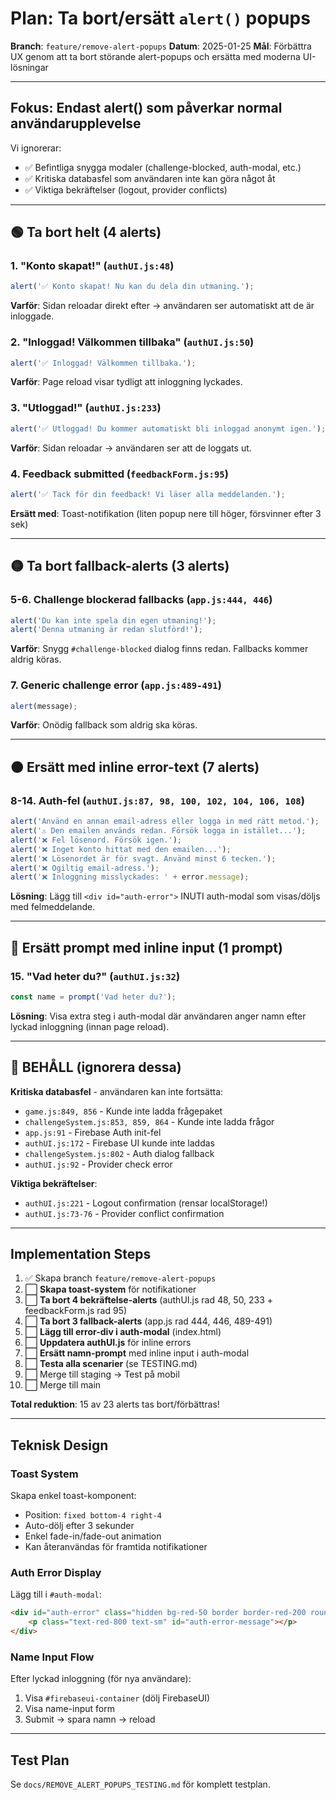 # Plan: Ta bort/ersätt `alert()` popups

**Branch**: `feature/remove-alert-popups`
**Datum**: 2025-01-25
**Mål**: Förbättra UX genom att ta bort störande alert-popups och ersätta med moderna UI-lösningar

---

## Fokus: Endast alert() som påverkar normal användarupplevelse

Vi ignorerar:
- ✅ Befintliga snygga modaler (challenge-blocked, auth-modal, etc.)
- ✅ Kritiska databasfel som användaren inte kan göra något åt
- ✅ Viktiga bekräftelser (logout, provider conflicts)

---

## 🟢 **Ta bort helt** (4 alerts)

### 1. "Konto skapat!" (`authUI.js:48`)
```javascript
alert('✅ Konto skapat! Nu kan du dela din utmaning.');
```
**Varför**: Sidan reloadar direkt efter → användaren ser automatiskt att de är inloggade.

### 2. "Inloggad! Välkommen tillbaka" (`authUI.js:50`)
```javascript
alert('✅ Inloggad! Välkommen tillbaka.');
```
**Varför**: Page reload visar tydligt att inloggning lyckades.

### 3. "Utloggad!" (`authUI.js:233`)
```javascript
alert('✅ Utloggad! Du kommer automatiskt bli inloggad anonymt igen.');
```
**Varför**: Sidan reloadar → användaren ser att de loggats ut.

### 4. Feedback submitted (`feedbackForm.js:95`)
```javascript
alert('✅ Tack för din feedback! Vi läser alla meddelanden.');
```
**Ersätt med**: Toast-notifikation (liten popup nere till höger, försvinner efter 3 sek)

---

## 🟡 **Ta bort fallback-alerts** (3 alerts)

### 5-6. Challenge blockerad fallbacks (`app.js:444, 446`)
```javascript
alert('Du kan inte spela din egen utmaning!');
alert('Denna utmaning är redan slutförd!');
```
**Varför**: Snygg `#challenge-blocked` dialog finns redan. Fallbacks kommer aldrig köras.

### 7. Generic challenge error (`app.js:489-491`)
```javascript
alert(message);
```
**Varför**: Onödig fallback som aldrig ska köras.

---

## 🟠 **Ersätt med inline error-text** (7 alerts)

### 8-14. Auth-fel (`authUI.js:87, 98, 100, 102, 104, 106, 108`)
```javascript
alert('Använd en annan email-adress eller logga in med rätt metod.');
alert('⚠️ Den emailen används redan. Försök logga in istället...');
alert('❌ Fel lösenord. Försök igen.');
alert('❌ Inget konto hittat med den emailen...');
alert('❌ Lösenordet är för svagt. Använd minst 6 tecken.');
alert('❌ Ogiltig email-adress.');
alert('❌ Inloggning misslyckades: ' + error.message);
```
**Lösning**: Lägg till `<div id="auth-error">` INUTI auth-modal som visas/döljs med felmeddelande.

---

## 🔵 **Ersätt prompt med inline input** (1 prompt)

### 15. "Vad heter du?" (`authUI.js:32`)
```javascript
const name = prompt('Vad heter du?');
```
**Lösning**: Visa extra steg i auth-modal där användaren anger namn efter lyckad inloggning (innan page reload).

---

## 🔴 **BEHÅLL** (ignorera dessa)

**Kritiska databasfel** - användaren kan inte fortsätta:
- `game.js:849, 856` - Kunde inte ladda frågepaket
- `challengeSystem.js:853, 859, 864` - Kunde inte ladda frågor
- `app.js:91` - Firebase Auth init-fel
- `authUI.js:172` - Firebase UI kunde inte laddas
- `challengeSystem.js:802` - Auth dialog fallback
- `authUI.js:92` - Provider check error

**Viktiga bekräftelser**:
- `authUI.js:221` - Logout confirmation (rensar localStorage!)
- `authUI.js:73-76` - Provider conflict confirmation

---

## Implementation Steps

1. ✅ Skapa branch `feature/remove-alert-popups`
2. ⬜ **Skapa toast-system** för notifikationer
3. ⬜ **Ta bort 4 bekräftelse-alerts** (authUI.js rad 48, 50, 233 + feedbackForm.js rad 95)
4. ⬜ **Ta bort 3 fallback-alerts** (app.js rad 444, 446, 489-491)
5. ⬜ **Lägg till error-div i auth-modal** (index.html)
6. ⬜ **Uppdatera authUI.js** för inline errors
7. ⬜ **Ersätt namn-prompt** med inline input i auth-modal
8. ⬜ **Testa alla scenarier** (se TESTING.md)
9. ⬜ Merge till staging → Test på mobil
10. ⬜ Merge till main

**Total reduktion**: 15 av 23 alerts tas bort/förbättras!

---

## Teknisk Design

### Toast System
Skapa enkel toast-komponent:
- Position: `fixed bottom-4 right-4`
- Auto-dölj efter 3 sekunder
- Enkel fade-in/fade-out animation
- Kan återanvändas för framtida notifikationer

### Auth Error Display
Lägg till i `#auth-modal`:
```html
<div id="auth-error" class="hidden bg-red-50 border border-red-200 rounded-lg p-3 mb-4">
    <p class="text-red-800 text-sm" id="auth-error-message"></p>
</div>
```

### Name Input Flow
Efter lyckad inloggning (för nya användare):
1. Visa `#firebaseui-container` (dölj FirebaseUI)
2. Visa name-input form
3. Submit → spara namn → reload

---

## Test Plan
Se `docs/REMOVE_ALERT_POPUPS_TESTING.md` för komplett testplan.
